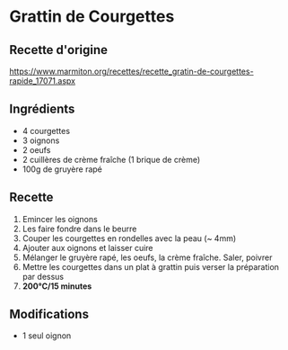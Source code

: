 # Grattin de Courgettes
## Recette d'origine
https://www.marmiton.org/recettes/recette_gratin-de-courgettes-rapide_17071.aspx

## Ingrédients
- 4 courgettes
- 3 oignons
- 2 oeufs
- 2 cuillères de crème fraîche (1 brique de crème)
- 100g de gruyère rapé

## Recette
1. Emincer les oignons
1. Les faire fondre dans le beurre
1. Couper les courgettes en rondelles avec la peau (~ 4mm)
1. Ajouter aux oignons et laisser cuire
1. Mélanger le gruyère rapé, les oeufs, la crème fraîche. Saler, poivrer
1. Mettre les courgettes dans un plat à grattin puis verser la préparation par dessus
1. **200°C/15 minutes**

## Modifications
- 1 seul oignon
